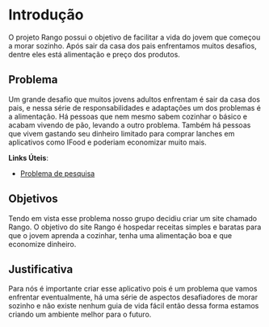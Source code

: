 # Introdução

O projeto Rango possui o objetivo de facilitar a vida do jovem que começou a morar sozinho. Após sair da casa dos pais enfrentamos muitos desafios, dentre eles está alimentação e preço dos produtos.

## Problema

Um grande desafio que muitos jovens adultos enfrentam é sair da casa dos pais, e nessa série de responsabilidades e adaptações um dos problemas é a alimentação. Há pessoas que nem mesmo sabem cozinhar o básico e acabam vivendo de pão, levando a outro problema. Também há pessoas que vivem gastando seu dinheiro limitado para comprar lanches em aplicativos como IFood e poderiam economizar muito mais.

**Links Úteis**:

- [Problema de pesquisa](https://blog.racon.com.br/gastos-com-alimentacao-como-organizar-ao-sair-da-casa-dos-pais/)

## Objetivos

Tendo em vista esse problema nosso grupo decidiu criar um site chamado Rango. O objetivo do site Rango é hospedar receitas simples e baratas para que o jovem aprenda a cozinhar, tenha uma alimentação boa e que economize dinheiro.

## Justificativa

Para nós é importante criar esse aplicativo pois é um problema que vamos enfrentar eventualmente, há uma série de aspectos desafiadores de morar sozinho e não existe nenhum guia de vida fácil então dessa forma estamos criando um ambiente melhor para o futuro.

